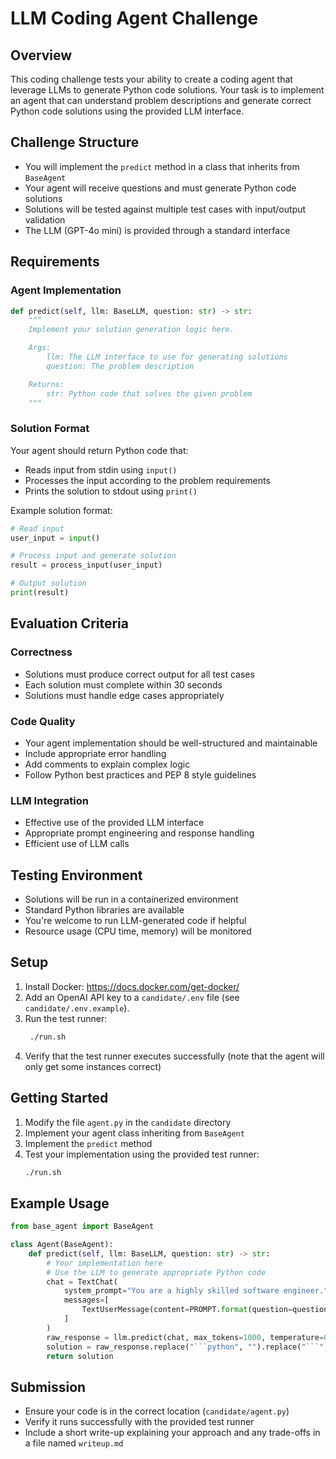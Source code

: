 # LLM Coding Agent Challenge

## Overview

This coding challenge tests your ability to create a coding agent that leverage LLMs to generate Python code solutions. Your task is to implement an agent that can understand problem descriptions and generate correct Python code solutions using the provided LLM interface.

## Challenge Structure

- You will implement the `predict` method in a class that inherits from `BaseAgent`
- Your agent will receive questions and must generate Python code solutions
- Solutions will be tested against multiple test cases with input/output validation
- The LLM (GPT-4o mini) is provided through a standard interface

## Requirements

### Agent Implementation

```python
def predict(self, llm: BaseLLM, question: str) -> str:
    """
    Implement your solution generation logic here.

    Args:
        llm: The LLM interface to use for generating solutions
        question: The problem description

    Returns:
        str: Python code that solves the given problem
    """
```

### Solution Format

Your agent should return Python code that:

- Reads input from stdin using `input()`
- Processes the input according to the problem requirements
- Prints the solution to stdout using `print()`

Example solution format:

```python
# Read input
user_input = input()

# Process input and generate solution
result = process_input(user_input)

# Output solution
print(result)
```

## Evaluation Criteria

### Correctness

- Solutions must produce correct output for all test cases
- Each solution must complete within 30 seconds
- Solutions must handle edge cases appropriately

### Code Quality

- Your agent implementation should be well-structured and maintainable
- Include appropriate error handling
- Add comments to explain complex logic
- Follow Python best practices and PEP 8 style guidelines

### LLM Integration

- Effective use of the provided LLM interface
- Appropriate prompt engineering and response handling
- Efficient use of LLM calls

## Testing Environment

- Solutions will be run in a containerized environment
- Standard Python libraries are available
- You're welcome to run LLM-generated code if helpful
- Resource usage (CPU time, memory) will be monitored

## Setup

1. Install Docker: https://docs.docker.com/get-docker/
2. Add an OpenAI API key to a `candidate/.env` file (see `candidate/.env.example`).
3. Run the test runner:
   ```bash
    ./run.sh
   ```
4. Verify that the test runner executes successfully (note that the agent will only get some instances correct)

## Getting Started

1. Modify the file `agent.py` in the `candidate` directory
2. Implement your agent class inheriting from `BaseAgent`
3. Implement the `predict` method
4. Test your implementation using the provided test runner:
   ```bash
   ./run.sh
   ```

## Example Usage

````python
from base_agent import BaseAgent

class Agent(BaseAgent):
    def predict(self, llm: BaseLLM, question: str) -> str:
        # Your implementation here
        # Use the LLM to generate appropriate Python code
        chat = TextChat(
            system_prompt="You are a highly skilled software engineer.",
            messages=[
                TextUserMessage(content=PROMPT.format(question=question))
            ]
        )
        raw_response = llm.predict(chat, max_tokens=1000, temperature=0.0)
        solution = raw_response.replace("```python", "").replace("```", "").strip()
        return solution
````

## Submission

- Ensure your code is in the correct location (`candidate/agent.py`)
- Verify it runs successfully with the provided test runner
- Include a short write-up explaining your approach and any trade-offs in a file named `writeup.md`

